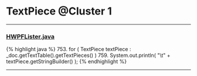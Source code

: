 # TextPiece @Cluster 1

***

### [HWPFLister.java](https://searchcode.com/codesearch/view/97384386/)
{% highlight java %}
753. for ( TextPiece textPiece : _doc.getTextTable().getTextPieces() )
759.         System.out.println( "\t" + textPiece.getStringBuilder() );
{% endhighlight %}

***

